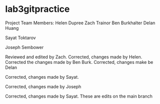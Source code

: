 # lab3gitpractice
Project Team Members:
Helen Dupree
Zach Trainor
Ben Burkhalter
Delan Huang

Sayat Toktarov

Joseph Sembower


Reviewed and edited by Zach.
Corrected, changes made by Helen.
Corrected the changes made by Ben Burk.
Corrected, changes make be Delan

Corrected, changes made by Sayat.

Corrected, changes made by Joseph
>

Corrected, changes made by Sayat.
These are edits on the main branch
